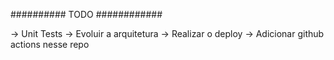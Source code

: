 ########## TODO ############

-> Unit Tests
-> Evoluir a arquitetura
-> Realizar o deploy
-> Adicionar github actions nesse repo
